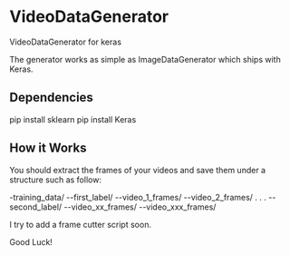 # VideoDataGenerator
VideoDataGenerator for keras

The generator works as simple as ImageDataGenerator which ships with Keras.

## Dependencies
pip install sklearn
pip install Keras

## How it Works

You should extract the frames of your videos and save them under a structure such as follow:

-training_data/
    --first_label/
      --video_1_frames/
      --video_2_frames/
      .
      .
      .
    --second_label/
      --video_xx_frames/
      --video_xxx_frames/

I try to add a frame cutter script soon.

Good Luck!
